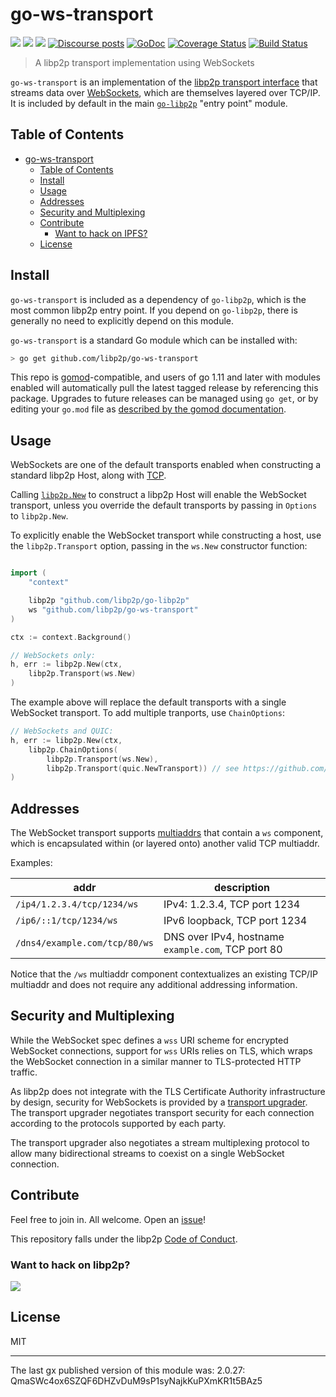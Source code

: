 # go-ws-transport

[![](https://img.shields.io/badge/made%20by-Protocol%20Labs-blue.svg?style=flat-square)](https://protocol.ai)
[![](https://img.shields.io/badge/project-libp2p-yellow.svg?style=flat-square)](https://libp2p.io/)
[![](https://img.shields.io/badge/freenode-%23libp2p-yellow.svg?style=flat-square)](http://webchat.freenode.net/?channels=%23libp2p)
[![Discourse posts](https://img.shields.io/discourse/https/discuss.libp2p.io/posts.svg)](https://discuss.libp2p.io)
[![GoDoc](https://godoc.org/github.com/libp2p/go-ws-transport?status.svg)](https://godoc.org/github.com/libp2p/go-ws-transport)
[![Coverage Status](https://coveralls.io/repos/github/libp2p/go-ws-transport/badge.svg?branch=master)](https://coveralls.io/github/libp2p/go-ws-transport?branch=master)
[![Build Status](https://travis-ci.org/libp2p/go-ws-transport.svg?branch=master)](https://travis-ci.org/libp2p/go-ws-transport)

> A libp2p transport implementation using WebSockets

`go-ws-transport` is an implementation of the [libp2p transport
interface][concept-transport] that streams data over
[WebSockets][spec-websockets], which are themselves layered over TCP/IP. It is
included by default in the main [`go-libp2p`][go-libp2p] "entry point" module.

## Table of Contents

- [go-ws-transport](#go-ws-transport)
    - [Table of Contents](#table-of-contents)
    - [Install](#install)
    - [Usage](#usage)
    - [Addresses](#addresses)
    - [Security and Multiplexing](#security-and-multiplexing)
    - [Contribute](#contribute)
        - [Want to hack on IPFS?](#want-to-hack-on-ipfs)
    - [License](#license)

## Install

`go-ws-transport` is included as a dependency of `go-libp2p`, which is the most
common libp2p entry point. If you depend on `go-libp2p`, there is generally no
need to explicitly depend on this module.

`go-ws-transport` is a standard Go module which can be installed with:

```sh
> go get github.com/libp2p/go-ws-transport
```

This repo is [gomod](https://github.com/golang/go/wiki/Modules)-compatible, and users of
go 1.11 and later with modules enabled will automatically pull the latest tagged release
by referencing this package. Upgrades to future releases can be managed using `go get`,
or by editing your `go.mod` file as [described by the gomod documentation](https://github.com/golang/go/wiki/Modules#how-to-upgrade-and-downgrade-dependencies).

## Usage

WebSockets are one of the default transports enabled when constructing a standard libp2p
Host, along with [TCP](https://github.com/libp2p/go-tcp-transport).

Calling [`libp2p.New`][godoc-libp2p-new] to construct a libp2p Host will enable
the WebSocket transport, unless you override the default transports by passing in
`Options` to `libp2p.New`.

To explicitly enable the WebSocket transport while constructing a host, use the
`libp2p.Transport` option, passing in the `ws.New` constructor function:

``` go

import (
    "context"

    libp2p "github.com/libp2p/go-libp2p"
    ws "github.com/libp2p/go-ws-transport"
)

ctx := context.Background()

// WebSockets only:
h, err := libp2p.New(ctx,
    libp2p.Transport(ws.New)
)
```

The example above will replace the default transports with a single WebSocket
transport. To add multiple tranports, use `ChainOptions`:

``` go
// WebSockets and QUIC:
h, err := libp2p.New(ctx,
    libp2p.ChainOptions(
        libp2p.Transport(ws.New),
        libp2p.Transport(quic.NewTransport)) // see https://github.com/libp2p/go-libp2p-quic-transport
)
```

## Addresses

The WebSocket transport supports [multiaddrs][multiaddr] that contain a `ws`
component, which is encapsulated within (or layered onto) another valid TCP
multiaddr.

Examples:

| addr                          | description                                        |
|-------------------------------|----------------------------------------------------|
| `/ip4/1.2.3.4/tcp/1234/ws`    | IPv4: 1.2.3.4, TCP port 1234                       |
| `/ip6/::1/tcp/1234/ws`        | IPv6 loopback, TCP port 1234                       |
| `/dns4/example.com/tcp/80/ws` | DNS over IPv4, hostname `example.com`, TCP port 80 |

Notice that the `/ws` multiaddr component contextualizes an existing TCP/IP
multiaddr and does not require any additional addressing information.

## Security and Multiplexing

While the WebSocket spec defines a `wss` URI scheme for encrypted WebSocket
connections, support for `wss` URIs relies on TLS, which wraps the WebSocket
connection in a similar manner to TLS-protected HTTP traffic.

As libp2p does not integrate with the TLS Certificate Authority infrastructure
by design, security for WebSockets is provided by a [transport
upgrader][transport-upgrader]. The transport upgrader negotiates transport
security for each connection according to the protocols supported by each party.

The transport upgrader also negotiates a stream multiplexing protocol to allow
many bidirectional streams to coexist on a single WebSocket connection.

## Contribute

Feel free to join in. All welcome. Open an [issue](https://github.com/libp2p/go-ws-transport/issues)!

This repository falls under the libp2p [Code of Conduct](https://github.com/libp2p/community/blob/master/code-of-conduct.md).

### Want to hack on libp2p?

[![](https://cdn.rawgit.com/libp2p/community/master/img/contribute.gif)](https://github.com/libp2p/community/blob/master/CONTRIBUTE.md)

## License

MIT

---

The last gx published version of this module was: 2.0.27: QmaSWc4ox6SZQF6DHZvDuM9sP1syNajkKuPXmKR1t5BAz5

<!-- reference links -->
[go-libp2p]: https://github.com/libp2p/go-libp2p
[concept-transport]: https://docs.libp2p.io/concepts/transport/
[interface-host]: https://github.com/libp2p/go-libp2p-core/blob/master/host/host.go
[godoc-libp2p-new]: https://godoc.org/github.com/libp2p/go-libp2p#New
[transport-upgrader]: https://github.com/libp2p/go-libp2p-transport-upgrader
[multiaddr]: https://github.com/multiformats/multiaddr
[spec-websockets]: https://tools.ietf.org/html/rfc6455
